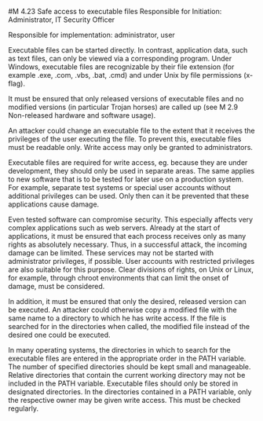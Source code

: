 #M 4.23 Safe access to executable files
Responsible for Initiation: Administrator, IT Security Officer

Responsible for implementation: administrator, user

Executable files can be started directly. In contrast, application data, such as text files, can only be viewed via a corresponding program. Under Windows, executable files are recognizable by their file extension (for example .exe, .com, .vbs, .bat, .cmd) and under Unix by file permissions (x-flag).

It must be ensured that only released versions of executable files and no modified versions (in particular Trojan horses) are called up (see M 2.9 Non-released hardware and software usage).

An attacker could change an executable file to the extent that it receives the privileges of the user executing the file. To prevent this, executable files must be readable only. Write access may only be granted to administrators.

Executable files are required for write access, eg. because they are under development, they should only be used in separate areas. The same applies to new software that is to be tested for later use on a production system. For example, separate test systems or special user accounts without additional privileges can be used. Only then can it be prevented that these applications cause damage.

Even tested software can compromise security. This especially affects very complex applications such as web servers. Already at the start of applications, it must be ensured that each process receives only as many rights as absolutely necessary. Thus, in a successful attack, the incoming damage can be limited. These services may not be started with administrator privileges, if possible. User accounts with restricted privileges are also suitable for this purpose. Clear divisions of rights, on Unix or Linux, for example, through chroot environments that can limit the onset of damage, must be considered.

In addition, it must be ensured that only the desired, released version can be executed. An attacker could otherwise copy a modified file with the same name to a directory to which he has write access. If the file is searched for in the directories when called, the modified file instead of the desired one could be executed.

In many operating systems, the directories in which to search for the executable files are entered in the appropriate order in the PATH variable. The number of specified directories should be kept small and manageable. Relative directories that contain the current working directory may not be included in the PATH variable. Executable files should only be stored in designated directories. In the directories contained in a PATH variable, only the respective owner may be given write access. This must be checked regularly.




